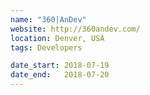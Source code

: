 ```yaml
---
name: "360|AnDev"
website: http://360andev.com/
location: Denver, USA
tags: Developers

date_start: 2018-07-19
date_end:   2018-07-20
---
```

